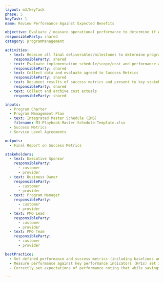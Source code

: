 ```yaml
---
layout: m3/keyTask
phase: 5
keyTask: 1
name: Review Performance Against Expected Benefits 

objective: Evaluate / measure operational performance to determine if objectives were achieved. 
responsibleParty: shared
category: programManagement

activities:
  - text: Receive all final deliverables/milestones to determine program completion
    responsibleParty: shared
  - text: Evaluate implementation schedule/scope/cost and performance against baseline metrics 
    responsibleParty: shared
  - text: Collect data and evaluate agreed to Success Metrics
    responsibleParty: shared
  - text: Document results of success metrics and present to key stakeholders
    responsibleParty: shared
  - text: Collect and archive cost actuals
    responsibleParty: shared

inputs:
  - Program Charter
  - Program Management Plan
  - text: Integrated Master Schedule (IMS)
    filename: M3-Playbook-Master-Schedule-Template.xlsx
  - Success Metrics
  - Service Level Agreements

outputs:
  - Final Report on Success Metrics

stakeholders:
  - text: Executive Sponsor
    responsibleParty:
      - customer
      - provider
  - text: Business Owner
    responsibleParty:
      - customer
      - provider
  - text: Program Manager
    responsibleParty:
      - customer
      - provider
  - text: PMO Lead
    responsibleParty:
      - customer
      - provider
  - text: PMO Team
    responsibleParty:
      - customer
      - provider

bestPractice:
  - Set defined performance and success metrics (including baselines and targets) at the beginning of the program to be able to measure and communicate the benefits intended and ultimately achieved
  - Measure performance against key performance indicators (KPIs) set in Phase 1, internal and external standards including <a href="http://www.benchmarks.gsa.gov/">benchmarks.gsa.gov</a>, and the <a href="https://ussm.gsa.gov/fibf/">Federal Integrated Business Framework (FIBF)</a> Performance Management Framework
  - Correctly set expectations of performance noting that while savings often are realized from shared support arrangements, the efficiencies do not appear immediately and in the short-run may appear to be more costly during the stabilization period

---
```


